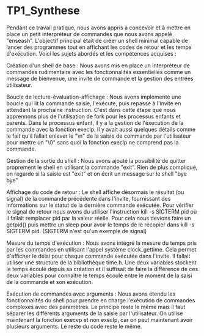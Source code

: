 # TP1_Synthese

Pendant ce travail pratique, nous avons appris à concevoir et à mettre en place un petit interpréteur de commandes que nous avons appelé "enseash". 
L'objectif principal était de créer un shell minimal capable de lancer des programmes tout en affichant les codes de retour et les temps d'exécution. Voici les sujets abordés et les compétences acquises :

Création d'un shell de base : Nous avons mis en place un interpréteur de commandes rudimentaire avec les fonctionnalités essentielles comme un message de bienvenue, 
une invite de commande et la gestion des entrées utilisateur.

Boucle de lecture-évaluation-affichage :
Nous avons implémenté une boucle qui lit la commande saisie, l'exécute, puis repasse à l'invite en attendant la prochaine instruction.
C'est dans cette étape que nous apprennons plus de l'utilisation de fork pour les processus enfants et parents. Dans le processus enfant, il y a la gestion de l'éxecution de la commande avec la fonction execlp.
Il y avait aussi quelques détails comme le fait qu'il fallait enlever le "\n" de la saisie de commande par l'utilisateur pour mettre un "\0" sans quoi la fonction execlp ne comprend pas la commande.

Gestion de la sortie du shell :
Nous avons ajouté la possibilité de quitter proprement le shell en utilisant la commande "exit". Rien de plus compliqué, on regarde si la saisie est "exit" et on écrit un message
sur le shell "bye bye"

Affichage du code de retour :
Le shell affiche désormais le résultat (ou signal) de la commande précédente dans l'invite, fournissant des informations sur le statut de la dernière commande exécutée.
Pour vérifier le signal de retour nous avons du utiliser l'instruction kill -s SIGTERM pid où il fallait remplacer pid par la valeur réelle. Pour cela nous devions faire un getpid() puis mettre un sleep pour avoir
le temps de le recopier dans kill -s SIGTERM pid. (SIGTERM n'est qu'un exemple de signal)

Mesure du temps d'exécution : 
Nous avons intégré la mesure du temps pris par les commandes en utilisant l'appel système clock_gettime. Cela permet d'afficher le délai pour chaque commande exécutée dans l'invite.
Il fallait utiliser une structure de la bibliothèque time.h. Une deux variables stockent le temps écoulé depuis sa création et il suffisait de faire la différence de ces deux variables pour connaitre le temps écoulé
entre le moment de la saisi de la commande et son exécution.

Exécution de commandes avec arguments :
Nous avons étendu les fonctionnalités du shell pour prendre en charge l'exécution de commandes complexes avec des paramètres.
Le principe reste le même mais il faut séparer les différents arguments de la saisie par l'utilisateur. On utilise maintenant la fonction execvp et non execlp, car on peut maintenant avoir plusieurs arguments.
Le reste du code reste le même.
